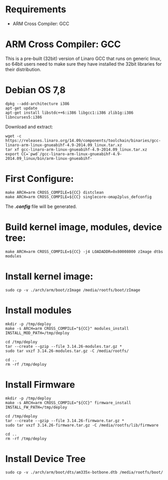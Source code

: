 # Requirements

* ARM Cross Compiler: GCC

# ARM Cross Compiler: GCC

This is a pre-built (32bit) version of Linaro GCC that runs on generic linux, so 64bit users need to make sure they have installed the 32bit libraries for their distribution.

# Debian OS 7,8

    dpkg --add-architecture i386
    apt-get update
    apt-get install libstdc++6:i386 libgcc1:i386 zlib1g:i386 libncurses5:i386

Download and extract:

    wget -c https://releases.linaro.org/14.09/components/toolchain/binaries/gcc-linaro-arm-linux-gnueabihf-4.9-2014.09_linux.tar.xz
    tar xf gcc-linaro-arm-linux-gnueabihf-4.9-2014.09_linux.tar.xz
    export CC=`pwd`/gcc-linaro-arm-linux-gnueabihf-4.9-2014.09_linux/bin/arm-linux-gnueabihf-

# First Configure:

    make ARCH=arm CROSS_COMPILE=${CC} distclean
    make ARCH=arm CROSS_COMPILE=${CC} singlecore-omap2plus_defconfig

The ***.config*** file will be generated.   

# Build kernel image, modules, device tree:

    make ARCH=arm CROSS_COMPILE=${CC} -j4 LOADADDR=0x80008000 zImage dtbs modules   

# Install kernel image:

    sudo cp -v ./arch/arm/boot/zImage /media/rootfs/boot/zImage   

# Install modules

    mkdir -p /tmp/deploy
    make -s ARCH=arm CROSS_COMPILE="${CC}" modules_install INSTALL_MOD_PATH=/tmp/deploy

    cd /tmp/deploy
    tar --create --gzip --file 3.14.26-modules.tar.gz *
    sudo tar vxzf 3.14.26-modules.tar.gz -C /media/rootfs/

    cd ..
    rm -rf /tmp/deploy   

# Install Firmware

    mkdir -p /tmp/deploy
    make -s ARCH=arm CROSS_COMPILE="${CC}" firmware_install INSTALL_FW_PATH=/tmp/deploy

    cd /tmp/deploy
    tar --create --gzip --file 3.14.26-firmware.tar.gz *
    sudo tar vxzf 3.14.26-firmware.tar.gz -C /media/rootfs/lib/firmware

    cd ..
    rm -rf /tmp/deploy   

# Install Device Tree

    sudo cp -v ./arch/arm/boot/dts/am335x-botbone.dtb /media/rootfs/boot/
